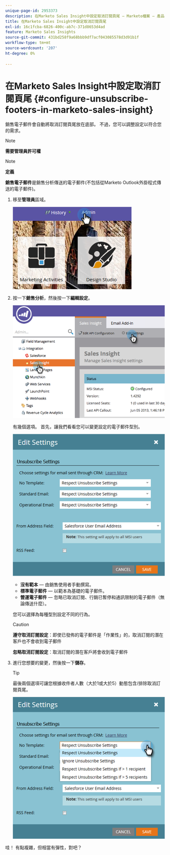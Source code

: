 ```yaml
---
unique-page-id: 2953373
description: 在Marketo Sales Insight中設定取消訂閱頁尾 — Marketo檔案 — 產品檔案
title: 在Marketo Sales Insight中設定取消訂閱頁尾
exl-id: 16c1fcba-6826-400c-ab7c-371d8653d4ad
feature: Marketo Sales Insights
source-git-commit: 431bd258f9a68bbb9df7acf043085578d3d91b1f
workflow-type: tm+mt
source-wordcount: '207'
ht-degree: 0%

---
```


# 在Marketo Sales Insight中設定取消訂閱頁尾 {#configure-unsubscribe-footers-in-marketo-sales-insight}

銷售電子郵件會自動將取消訂閱頁尾放在底部。 不過，您可以調整設定以符合您的需求。

>[!NOTE]
>
>**需要管理員許可權**

>[!NOTE]
>
>**定義**
>
>**銷售電子郵件**&#x200B;是銷售分析傳送的電子郵件(不包括從Marketo Outlook外掛程式傳送的電子郵件)。

1. 移至&#x200B;**管理員**&#x200B;區域。

   ![](assets/one-1.png)

1. 按一下&#x200B;**銷售分析**，然後按一下&#x200B;**編輯設定**。

   ![](assets/two-1.png)

   有幾個選項。 首先，讓我們看看您可以變更設定的電子郵件型別。

   ![](assets/three-1.png)

   * **沒有範本** — 由銷售使用者手動撰寫。
   * **標準電子郵件** — 以範本為基礎的電子郵件。
   * **營運電子郵件** — 忽略已取消訂閱、行銷已暫停和通訊限制的電子郵件（無論傳送什麼）。

   您可以選擇為每種型別設定不同的行為。

   >[!CAUTION]
   >
   >**遵守取消訂閱設定**：即使已發佈的電子郵件是「作業性」的，取消訂閱的潛在客戶也不會收到電子郵件
   >
   >**忽略取消訂閱設定**：取消訂閱的潛在客戶將會收到電子郵件

1. 進行您想要的變更，然後按一下&#x200B;**儲存**。

   >[!TIP]
   >
   >最後兩個選項可讓您根據收件者人數（大於1或大於5）動態包含/排除取消訂閱頁尾。

   ![](assets/four-1.png)

哇！ 有點複雜，但相當有彈性，對吧？

